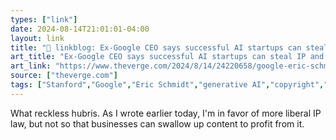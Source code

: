 ```yaml
---
types: ["link"]
date: 2024-08-14T21:01:01-04:00
layout: link
title: "🔗 linkblog: Ex-Google CEO says successful AI startups can steal IP and hire lawyers to ‘clean up the mess’'"
art_title: "Ex-Google CEO says successful AI startups can steal IP and hire lawyers to ‘clean up the mess’"
art_link: "https://www.theverge.com/2024/8/14/24220658/google-eric-schmidt-stanford-talk-ai-startups-openai"
source: ["theverge.com"]
tags: ["Stanford","Google","Eric Schmidt","generative AI","copyright","intellectual property"]
---
```

What reckless hubris. As I wrote earlier today, I'm in favor of more liberal IP law, but not so that businesses can swallow up content to profit from it.
